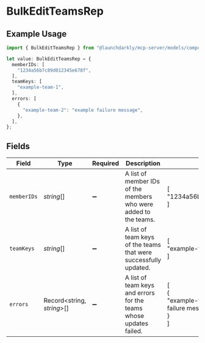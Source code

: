 # BulkEditTeamsRep

## Example Usage

```typescript
import { BulkEditTeamsRep } from "@launchdarkly/mcp-server/models/components";

let value: BulkEditTeamsRep = {
  memberIDs: [
    "1234a56b7c89d012345e678f",
  ],
  teamKeys: [
    "example-team-1",
  ],
  errors: [
    {
      "example-team-2": "example failure message",
    },
  ],
};
```

## Fields

| Field                                                              | Type                                                               | Required                                                           | Description                                                        | Example                                                            |
| ------------------------------------------------------------------ | ------------------------------------------------------------------ | ------------------------------------------------------------------ | ------------------------------------------------------------------ | ------------------------------------------------------------------ |
| `memberIDs`                                                        | *string*[]                                                         | :heavy_minus_sign:                                                 | A list of member IDs of the members who were added to the teams.   | [<br/>"1234a56b7c89d012345e678f"<br/>]                             |
| `teamKeys`                                                         | *string*[]                                                         | :heavy_minus_sign:                                                 | A list of team keys of the teams that were successfully updated.   | [<br/>"example-team-1"<br/>]                                       |
| `errors`                                                           | Record<string, *string*>[]                                         | :heavy_minus_sign:                                                 | A list of team keys and errors for the teams whose updates failed. | [<br/>{<br/>"example-team-2": "example failure message"<br/>}<br/>] |